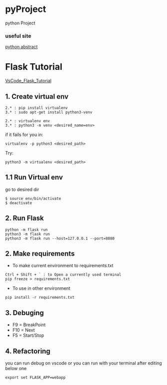 # pyProject
python Project

### useful site
[python abstract](http://book.pythontips.com/en/latest/classes.html)

# Flask Tutorial
[VsCode_Flask_Tutorial](https://code.visualstudio.com/docs/python/tutorial-flask)

## 1. Create virtual env
```console
2.* : pip install virtualenv
3.* : sudo apt-get install python3-venv

2.* : virtualenv env
3.* : python3 -m venv <desired_name=env>
```
if it fails for you in:
```console
virtualenv -p python3 <desired_path>
```
Try:
```console
python3 -m virtualenv <desired_path>
```
## 1.1 Run Virtual env
go to desired dir
```console
$ source env/bin/activate
$ deactivate
```
## 2. Run Flask
```console
python -m flask run
python3 -m flask run
python3 -m flask run --host=127.0.0.1 --port=8080
```
## 2. Make requirements
* To make current environment to requirements.txt
```console
Ctrl + Shift + ` : to Open a currently used terminal
pip freeze > requirements.txt
```
* To use in other environment
```console
pip install -r requirements.txt
```
## 3. Debuging
* F9 = BreakPoint
* F10 = Next
* F5 = Start/Stop

## 4. Refactoring
you can run debug on vscode
or
you can run with your terminal after editing below one
```console
export set FLASK_APP=webapp
```